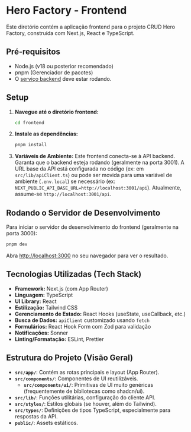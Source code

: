 # Hero Factory - Frontend

Este diretório contém a aplicação frontend para o projeto CRUD Hero Factory, construída com Next.js, React e TypeScript.

## Pré-requisitos

- Node.js (v18 ou posterior recomendado)
- pnpm (Gerenciador de pacotes)
- O [serviço backend](../backend/README.md) deve estar rodando.

## Setup

1.  **Navegue até o diretório frontend:**
    ```bash
    cd frontend
    ```

2.  **Instale as dependências:**
    ```bash
    pnpm install
    ```

3.  **Variáveis de Ambiente:**
    Este frontend conecta-se à API backend. Garanta que o backend esteja rodando (geralmente na porta 3001). A URL base da API está configurada no código (ex: em `src/lib/apiClient.ts`) ou pode ser movida para uma variável de ambiente (`.env.local`) se necessário (ex: `NEXT_PUBLIC_API_BASE_URL=http://localhost:3001/api`). Atualmente, assume-se `http://localhost:3001/api`.

## Rodando o Servidor de Desenvolvimento

Para iniciar o servidor de desenvolvimento do frontend (geralmente na porta 3000):

```bash
pnpm dev
```

Abra [http://localhost:3000](http://localhost:3000) no seu navegador para ver o resultado.

## Tecnologias Utilizadas (Tech Stack)

- **Framework:** Next.js (com App Router)
- **Linguagem:** TypeScript
- **UI Library:** React
- **Estilização:** Tailwind CSS
- **Gerenciamento de Estado:** React Hooks (useState, useCallback, etc.)
- **Busca de Dados:** `apiClient` customizado usando `fetch`
- **Formulários:** React Hook Form com Zod para validação
- **Notificações:** Sonner
- **Linting/Formatação:** ESLint, Prettier

## Estrutura do Projeto (Visão Geral)

- **`src/app/`**: Contém as rotas principais e layout (App Router).
- **`src/components/`**: Componentes de UI reutilizáveis.
  - **`src/components/ui/`**: Primitivas de UI muito genéricas (frequentemente de bibliotecas como shadcn/ui).
- **`src/lib/`**: Funções utilitárias, configuração do cliente API.
- **`src/styles/`**: Estilos globais (se houver, além do Tailwind).
- **`src/types/`**: Definições de tipos TypeScript, especialmente para respostas da API.
- **`public/`**: Assets estáticos.
